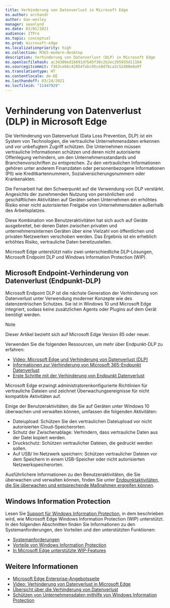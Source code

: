 ```yaml
---
title: Verhinderung von Datenverlust in Microsoft Edge
ms.author: archandr
author: dan-wesley
manager: seanlynd
ms.date: 03/01/2021
audience: ITPro
ms.topic: conceptual
ms.prod: microsoft-edge
ms.localizationpriority: high
ms.collection: M365-modern-desktop
description: Verhinderung von Datenverlust (DLP) in Microsoft Edge
ms.openlocfilehash: ac34386ed1b691d7b45f30c2b2ec295955d11104
ms.sourcegitcommit: f363ceb6c42054fabc95ce8d7bca3c52d80e6a9f
ms.translationtype: HT
ms.contentlocale: de-DE
ms.lasthandoff: 03/24/2021
ms.locfileid: "11447929"
---
```

# <a name="data-loss-prevention-dlp-in-microsoft-edge"></a>Verhinderung von Datenverlust (DLP) in Microsoft Edge

Die Verhinderung von Datenverlust (Data Loss Prevention, DLP) ist ein System von Technologien, die vertrauliche Unternehmensdaten erkennen und vor unbefugtem Zugriff schützen. Die Unternehmen müssen vertrauliche Informationen schützen und deren nicht autorisierte Offenlegung verhindern, um den Unternehmensstandards und Branchenvorschriften zu entsprechen. Zu den vertraulichen Informationen gehören unter anderem Finanzdaten oder personenbezogene Informationen (PII) wie Kreditkartennummern, Sozialversicherungsnummern oder Krankenakten.

Die Fernarbeit hat den Schwerpunkt auf die Verwendung von DLP verstärkt. Angesichts der zunehmenden Nutzung von persönlichen und geschäftlichen Aktivitäten auf Geräten sehen Unternehmen ein erhöhtes Risiko einer nicht autorisierten Freigabe von Unternehmensdaten außerhalb des Arbeitsplatzes.

Diese Kombination von Benutzeraktivitäten hat sich auch auf Geräte ausgebreitet, bei denen Daten zwischen privaten und unternehmensinternen Geräten über eine Vielzahl von öffentlichen und privaten Netzwerken verschoben werden. Das Ergebnis ist ein erheblich erhöhtes Risiko, vertrauliche Daten bereitzustellen.

Microsoft Edge unterstützt nativ zwei unterschiedliche DLP-Lösungen, Microsoft Endpoint DLP und Windows Information Protection (WIP).

## <a name="microsoft-endpoint-data-loss-prevention-endpoint-dlp"></a>Microsoft Endpoint-Verhinderung von Datenverlust (Endpunkt-DLP)

Microsoft Endpoint DLP ist die nächste Generation der Verhinderung von Datenverlust unter Verwendung moderner Konzepte wie des datenzentrischen Schutzes. Sie ist in Windows 10 und Microsoft Edge integriert, sodass keine zusätzlichen Agents oder Plugins auf dem Gerät benötigt werden.

> [!NOTE]
> Dieser Artikel bezieht sich auf Microsoft Edge Version 85 oder neuer.

Verwenden Sie die folgenden Ressourcen, um mehr über Endpunkt-DLP zu erfahren:

- [Video: Microsoft Edge und Verhinderung von Datenverlust (DLP)](microsoft-edge-video-security-dlp.md)
- [Informationen zur Verhinderung von Microsoft 365-Endpunkt Datenverlust](/microsoft-365/compliance/endpoint-dlp-learn-about?preserve-view=true&view=o365-worldwide)
- [Erste Schritte mit der Verhinderung von Endpunkt Datenverlust](/microsoft-365/compliance/endpoint-dlp-getting-started?preserve-view=true&view=o365-worldwide)

Microsoft Edge erzwingt administratorenkonfigurierte Richtlinien für vertrauliche Dateien und zeichnet Überwachungsereignisse für nicht kompatible Aktivitäten auf.

Einige der Benutzeraktivitäten, die Sie auf Geräten unter Windows 10 überwachen und verwalten können, umfassen die folgenden Aktivitäten:

- Dateiupload: Schützen Sie den vertraulichen Dateiupload vor nicht autorisierten Cloud-Speicherorten. <!-- The next 3 screenshots show a sequence where a user tries to drop a sensitive data file on to their local storage.-->
- Schutz der Zwischenablage: Verhindern, dass vertrauliche Daten aus der Datei kopiert werden.
- Druckschutz: Schützen vertraulicher Dateien, die gedruckt werden sollen.
- Auf USB/ Im Netzwerk speichern: Schützen vertraulicher Dateien vor dem Speichern in einem USB-Speicher oder nicht autorisierten Netzwerkspeicherorten.

Ausführlichere Informationen zu den Benutzeraktivitäten, die Sie überwachen und verwalten können, finden Sie unter [Endpunktaktivitäten, die Sie überwachen und entsprechende Maßnahmen ergreifen können](/microsoft-365/compliance/endpoint-dlp-learn-about?preserve-view=true&view=o365-worldwide#endpoint-activities-you-can-monitor-and-take-action-on).

## <a name="windows-information-protection"></a>Windows Information Protection

Lesen Sie [Support für Windows Information Protection](./microsoft-edge-security-windows-information-protection.md), in dem beschrieben wird, wie Microsoft Edge Windows Information Protection (WIP) unterstützt. In den folgenden Abschnitten finden Sie Informationen zu den Systemanforderungen, den Vorteilen und den unterstützten Funktionen:

- [Systemanforderungen](./microsoft-edge-security-windows-information-protection.md#system-requirements)
- [Vorteile von Windows Information Protection](./microsoft-edge-security-windows-information-protection.md#windows-information-protection-benefits)
- [In Microsoft Edge unterstützte WIP-Features](./microsoft-edge-security-windows-information-protection.md#wip-features-supported-in-microsoft-edge)

## <a name="see-also"></a>Weitere Informationen

- [Microsoft Edge Enterprise-Angebotsseite](https://aka.ms/EdgeEnterprise)
- [Video: Verhinderung von Datenverlust in Microsoft Edge](https://www.youtube.com/watch?v=dLD04U9eTqg)
- [Übersicht über die Verhinderung von Datenverlust](/microsoft-365/compliance/data-loss-prevention-policies?preserve-view=true&view=o365-worldwide)
- [Schützen von Unternehmensdaten mithilfe von Windows Information Protection](/windows/security/information-protection/windows-information-protection/protect-enterprise-data-using-wip)